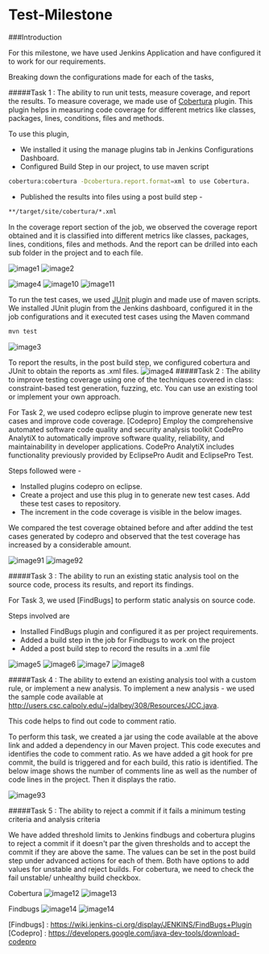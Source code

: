 # Test-Milestone

###Introduction

For this milestone, we have used Jenkins Application and have configured it to work for our requirements.

Breaking down the configurations made for each of the tasks,

#####Task 1 : The ability to run unit tests, measure coverage, and report the results.
To measure coverage, we made use of [Cobertura] plugin. This plugin helps in measuring code coverage for different metrics like classes, packages, lines, conditions, files and methods. 

To use this plugin, 
- We installed it using the manage plugins tab in Jenkins Configurations Dashboard. 
- Configured Build Step in our project, to use maven script

```sh
cobertura:cobertura -Dcobertura.report.format=xml to use Cobertura.
```

- Published the results into files using a post build step - 
```sh
**/target/site/cobertura/*.xml
```

In the coverage report section of the job, we observed the coverage report obtained and it is classified into different metrics like classes, packages, lines, conditions, files and methods. And the report can be drilled into each sub folder in the project and to each file.

![image1](/screenshots/SS1.jpg)
![image2](/screenshots/SS2.jpg)

![image4](/screenshots/SS4.jpg)
![image10](/screenshots/SS10.jpg)
![image11](/screenshots/SS11.jpg)

To run the test cases, we used [JUnit] plugin and made use of maven scripts. We installed JUnit plugin from the Jenkins dashboard, configured it in the job configurations and it executed test cases using the Maven command
```sh
mvn test
```
![image3](/screenshots/task2.jpg)

To report the results, in the post build step, we configured cobertura and JUnit to obtain the reports as .xml files.
![image4](/screenshots/task2-2.jpg)
#####Task 2 : The ability to improve testing coverage using one of the techniques covered in class: constraint-based test generation, fuzzing, etc. You can use an existing tool or implement your own approach.

For Task 2, we used codepro eclipse plugin to improve generate new test cases and improve code coverage. [Codepro]
Employ the comprehensive automated software code quality and security analysis toolkit CodePro AnalytiX to automatically improve software quality, reliability, and maintainability in developer applications. CodePro AnalytiX includes functionality previously provided by EclipsePro Audit and EclipsePro Test.

Steps followed were - 
- Installed plugins codepro on eclipse.
- Create a project and use this plug in to generate new test cases. Add these test cases to repository.
- The increment in the code coverage is visible in the below images.


We compared the test coverage obtained before and after addind the test cases generated by codepro and observed that the test coverage has increased by a considerable amount.

![image91](/screenshots/cov1.JPG)
![image92](/screenshots/cov2.JPG)


#####Task 3 : The ability to run an existing static analysis tool on the source code, process its results, and report its findings.

For Task 3, we used [FindBugs] to perform static analysis on source code.

Steps involved are
- Installed FindBugs plugin and configured it as per project requirements.
- Added a build step in the job for Findbugs to work on the project
- Added a post build step to record the results in a .xml file

![image5](/screenshots/SS5.jpg)
![image6](/screenshots/SS6.jpg)
![image7](/screenshots/SS7.jpg)
![image8](/screenshots/SS8.jpg)

#####Task 4 : The ability to extend an existing analysis tool with a custom rule, or implement a new analysis.
To implement a new analysis - we used the sample code available at http://users.csc.calpoly.edu/~jdalbey/308/Resources/JCC.java.

This code helps to find out code to comment ratio.

To perform this task, we created a jar using the code available at the above link and added a dependency in our Maven project.
This code executes and identifies the code to comment ratio. As we have added a git hook for pre commit, the build is triggered and for each build, this ratio is identified.
The below image shows the number of comments line as well as the number of code lines in the project. Then it displays the ratio.

![image93](/screenshots/task4.jpg)


#####Task 5 : The ability to reject a commit if it fails a minimum testing criteria and analysis criteria

We have added threshold limits to Jenkins findbugs and cobertura plugins to reject a commit if it doesn't par the given thresholds and to accept the commit if they are above the same.
The values can be set in the post build step under advanced actions for each of them. Both have options to add values for unstable and reject builds.
For cobertura, we need to check the fail unstable/ unhealthy build checkbox.

Cobertura
![image12](/screenshots/task5-1.jpg)
![image13](/screenshots/task5-2.jpg)

Findbugs
![image14](/screenshots/task5-3.jpg)
![image14](/screenshots/task5-4.jpg)

[Cobertura]: https://wiki.jenkins-ci.org/display/JENKINS/Cobertura+Plugin
[JUnit]: https://wiki.jenkins-ci.org/display/JENKINS/JUnit+Plugin
[Findbugs] : https://wiki.jenkins-ci.org/display/JENKINS/FindBugs+Plugin
[Codepro] : https://developers.google.com/java-dev-tools/download-codepro
